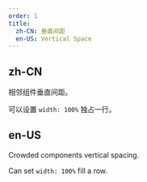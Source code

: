 ```yaml
---
order: 1
title:
  zh-CN: 垂直间距
  en-US: Vertical Space
---
```


## zh-CN

相邻组件垂直间距。

可以设置 `width: 100%` 独占一行。

## en-US

Crowded components vertical spacing.

Can set `width: 100%` fill a row.